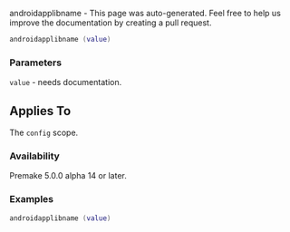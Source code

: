 androidapplibname - This page was auto-generated. Feel free to help us improve the documentation by creating a pull request.

```lua
androidapplibname (value)
```

### Parameters ###

`value` - needs documentation.

## Applies To ###

The `config` scope.

### Availability ###

Premake 5.0.0 alpha 14 or later.

### Examples ###

```lua
androidapplibname (value)
```

